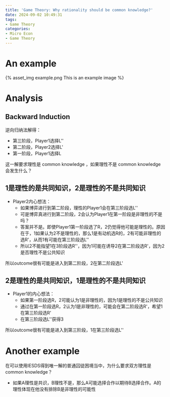 ```yaml
---
title: 'Game Theory: Why rationality should be common knowledge?'
date: 2024-09-02 10:49:31
tags: 
- Game Theory
categories:
- Micro Econ
- Game Theory
---
```


# An example

{% asset_img example.png This is an example image %}

# Analysis

## Backward Induction

逆向归纳法解得：
- 第三阶段，Player1选择L''
- 第二阶段，Player2选择L'
- 第一阶段，Player1选择L

这一解要求理性是 common knowledge ，如果理性不是 common knowledge 会发生什么？

## 1是理性的是共同知识，2是理性的不是共同知识

- Player2内心想法：
	- 如果博弈进行到第二阶段，理性的Player1会在第三阶段选L''
	- 可是博弈真进行到第二阶段，2会认为Player1在第一阶段是非理性的不是吗？
	- 答案并不是。即使Player1第一阶段选了R，2仍觉得他可能是理性的。原因在于，1如果认为2不是理性的，那么1是有动机选R的，2有可能非理性的选R'，从而1有可能在第三阶段选L''
	- 所以2不能指望1在3阶段选R''，因为1可能在诱导2在第二阶段选R'，因为2是否理性不是公共知识

所以outcome很有可能是进入到第二阶段，2在第二阶段选L'

## 2是理性的是共同知识，1是理性的不是共同知识

- Player1的内心想法：
	- 如果第一阶段选R，2可能认为1是非理性的，因为1是理性的不是公共知识
	- 通过在第一阶段选R，2认为1是非理性的，可能会在第二阶段选R'，希望1在第三阶段选R'
	- 在第三阶段选L''获得3

所以outcome很有可能是进入到第三阶段，1在第三阶段选L''

# Another example

在可以使用IESDS得到唯一解的普通囚徒困境当中，为什么要求双方理性是common knowledge？

- 如果A理性是共识，B理性不是，那么A可能选择合作以期待B选择合作。A的理性体现在他没有排除B是非理性的可能性
